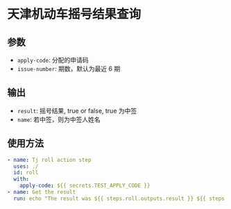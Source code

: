 # 天津机动车摇号结果查询

## 参数
- `apply-code`: 分配的申请码
- `issue-number`: 期数，默认为最近 6 期

## 输出
- `result`: 摇号结果, true or false, true 为中签
- `name`: 若中签，则为中签人姓名

## 使用方法

```yaml
- name: Tj roll action step
  uses: ./
  id: roll
  with:
    apply-code: ${{ secrets.TEST_APPLY_CODE }}
- name: Get the result
  run: echo "The result was ${{ steps.roll.outputs.result }} ${{ steps.roll.outputs.name }}"
```

